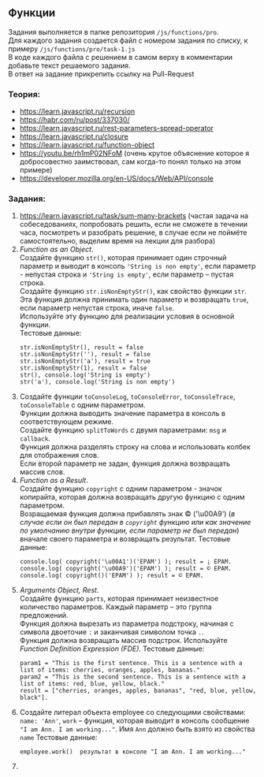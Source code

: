 ## Функции

Задания выполняется в папке репозитория `/js/functions/pro`.  
Для каждого задания создается файл с номером задания по списку, к примеру `/js/functions/pro/task-1.js`  
В коде каждого файла с решением в самом верху в комментарии добавьте текст решаемого задания.  
В ответ на задание прикрепить ссылку на Pull-Request

### Теория:
* https://learn.javascript.ru/recursion 
* https://habr.com/ru/post/337030/
* https://learn.javascript.ru/rest-parameters-spread-operator
* https://learn.javascript.ru/closure
* https://learn.javascript.ru/function-object
* https://youtu.be/rh1mP02NFoM (очень крутое объяснение которое я добросовестно заимствовал, сам когда-то понял только на этом примере)
* https://developer.mozilla.org/en-US/docs/Web/API/console

### Задания:
1. https://learn.javascript.ru/task/sum-many-brackets (частая задача на собеседованиях, попробовать решить, если не сможете в течении часа, посмотреть 
и разобрать решение, в случае если не поймёте самостоятельно, выделим время на лекции для разбора)
1. *Function as an Object*.  
Создайте функцию `str()`, которая принимает один строчный параметр и выводит в консоль `'String is non empty'`, если параметр - непустая строка и `'String is empty'`, если параметр – пустая строка.  
Создайте функцию `str.isNonEmptyStr()`, как свойство функции `str`.  
Эта функция должна принимать один параметр и возвращать `true`, если параметр непустая строка, иначе `false`.  
Используйте эту функцию для реализации условия в основной функции.  
Тестовые данные:
     ```
     str.isNonEmptyStr(), result = false
     str.isNonEmptyStr(''), result = false
     str.isNonEmptyStr('a'), result = true
     str.isNonEmptyStr(1), result = false
     str(), console.log('String is empty')
     str('a'), console.log('String is non empty')
    ```
1. Создайте функции `toConsoleLog`, `toConsoleError`, `toConsoleTrace`, `toConsoleTable` с одним параметром.  
Функции должна выводить значение параметра в консоль в соответствующем режиме.  
Создайте функцию `splitToWords` с двумя параметрами: `msg` и `callback`.  
Функция должна разделять строку на слова и использовать колбек для отображения слов.  
Если второй параметр не задан, функция должна возвращать массив слов.
1. *Function as a Result*.  
Создайте функцию `copyright` с одним параметром - значок копирайта, которая должна возвращать другую функцию с одним параметром.  
Возращаемая функция должна прибавлять знак © ('\u00A9') (*в случае если он был передан в `copyright` функцию или как значение по умолчанию внутри функции, если параметр не был передан*) вначале своего параметра и возвращать результат. 
Тестовые данные:
    ```
    console.log( copyright('\u00A1')('EPAM') ); result = ¡ EPAM.
    console.log( copyright('\u00A9')('EPAM') ); result = © EPAM.
    console.log( copyright()('EPAM') ); result = © EPAM.
    ```
1. *Arguments Object, Rest*.  
Создайте функцию `parts`, которая принимает неизвестное количество параметров. Каждый параметр – это группа предложений.  
Функция должна вырезать из параметра подстроку, начиная с символа двоеточие `:` и заканчивая символом точка `.`.  
Функция должна возвращать массив подстрок. Используйте *Function Definition Expression (FDE)*.
Тестовые данные:
    ```
    param1 = "This is the first sentence. This is a sentence with a list of items: cherries, oranges, apples, bananas."
    param2 = "This is the second sentence. This is a sentence with a list of items: red, blue, yellow, black."
    result = ["cherries, oranges, apples, bananas", "red, blue, yellow, black"].
    ```
1. Создайте литерал объекта employee со следующими свойствами: `name: 'Ann'`, `work` – функция, которая выводит в консоль сообщение `"I am Ann. I am working..."`. Имя `Ann` должно быть взято из свойства `name`
Тестовые данные:  
    ```
    employee.work()  результат в консоле "I am Ann. I am working..."
    ```
1. 
